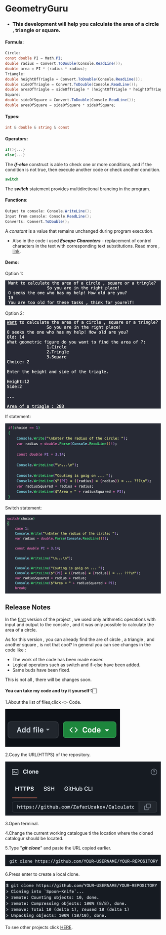 # GeometryGuru
- ### This development will help you calculate the area of a circle , triangle or square.

#### Formula:
```C#
Circle:
const double PI = Math.PI;
double radius = Convert.ToDouble(Console.ReadLine());
double area = PI * (radius * radius);
Triangle:
double heightOfTriagle = Convert.ToDouble(Console.ReadLine());
double sideOfTriagle = Convert.ToDouble(Console.ReadLine());
double areaOfTriagle = sideOfTriagle * (heightOfTriagle * heightOfTriagle);
Square:
double sideOfSquare = Convert.ToDouble(Console.ReadLine());
double areaOfSquare = sideOfSquare * sideOfSquare;
```

#### Types:
```C#
int & double & string & const
```
#### Operators:
```C#
if(){...}
else{...}
```
The ***if-else*** construct is able to check one or more conditions, and if the condition is not true, then execute another code or check another condition.
```C#
switch
```
The ***switch*** statement provides multidirctional brancing in the program.

#### Functions:
```C#
Output to console: Console.WriteLine();
Input from console: Console.ReadLine();
Converts: Convert.ToDouble();
```
A *constant* is a value that remains unchanged during program execution.
* Also in the code i used ***Escape Characters*** - replacement of control characters in the text with corresponding text substitutions.
Read more , [link](https://codebuns.com/csharp-basics/escape-sequences/).


#### Demo:
Option 1:

![](./demoGeometryGuru/oldQuestion.png)

Option 2:

![](./demoGeometryGuru/demo0.1.png)

If statement:

![](./demoGeometryGuru/demoInCode.png)

Switch statement:

![](./demoGeometryGuru/DemoInCodeSwitchVersion.png)

## Release Notes
In the [first](https://github.com/ZafarUrakov/GeometryGuru/tree/releases/v1.0) version of the project , we used only arithmetic operations with input and output to the console , and it was only possible to calculate the area of a circle.

As for this version , you can already find the are of circle , a triangle , and another square , is not that cool? In general you can see changes in the code like :

- The work of the code has been made easier.
- Logical operators such as switch and if-else have been added.
- Same buds have been fixed.

This is not all , there will be changes soon.

####  You can take my code and try it yourself 👇🏻

1.About the list of files,click <> Code.

![](./demoGeometryGuru/demo1.png)


2.Copy the URL(HTTPS) of the repository.

![](./demoGeometryGuru/demo2.png)


3.Open terminal.

4.Change the current working catalogue ti the location where the cloned catalogur should be located.

5.Type "***git clone***" and paste the URL copied earlier.

![](./demoGeometryGuru/demo3.png)


6.Press enter to create a local clone.

![](./demoGeometryGuru/demo4.png)


To see other projects click [HERE](https://github.com/ZafarUrakov).